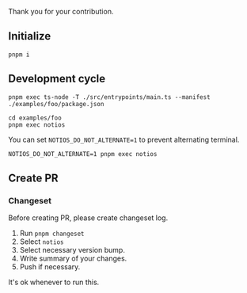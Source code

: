 Thank you for your contribution.

## Initialize

```
pnpm i
```

## Development cycle

```
pnpm exec ts-node -T ./src/entrypoints/main.ts --manifest ./examples/foo/package.json
```

```
cd examples/foo
pnpm exec notios
```

You can set `NOTIOS_DO_NOT_ALTERNATE=1` to prevent alternating terminal.

```
NOTIOS_DO_NOT_ALTERNATE=1 pnpm exec notios
```

## Create PR

### Changeset

Before creating PR, please create changeset log.

1. Run `pnpm changeset`
2. Select `notios`
3. Select necessary version bump.
4. Write summary of your changes.
5. Push if necessary.

It's ok whenever to run this.

